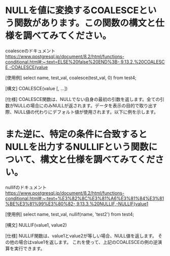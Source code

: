 # NULLを値に変換するCOALESCEという関数があります。この関数の構文と仕様を調べてみてください。
coalesceのドキュメント
https://www.postgresql.jp/document/8.2/html/functions-conditional.html#:~:text=ELSE%20false%20END%3B-,9.13.2.%20COALESCE,-COALESCE(value

[使用例]
select name, test_val, coalesce(test_val, 0) from test4;

[構文]
COALESCE(value [, ...])

[仕様]
COALESCE関数は、NULLでない自身の最初の引数を返します。全ての引数がNULLの場合にのみNULLが返されます。データを表示の目的で取り出す際、NULL値の代わりにデフォルト値が使用されます。以下に例を示します。

# また逆に、特定の条件に合致するとNULLを出力するNULLIFという関数について、構文と仕様を調べてみてください。
nullifのドキュメント
https://www.postgresql.jp/document/8.2/html/functions-conditional.html#:~:text=%E3%82%8C%E3%81%A6%E3%81%84%E3%81%BE%E3%81%99%E3%80%82-,9.13.3.%20NULLIF,-NULLIF(value1

[使用例]
select name, test_val, nullif(name, 'test2') from test4;

[構文]
NULLIF(value1, value2)

[仕様]
NULLIF関数は、value1とvalue2が等しい場合、NULL値を返します。 その他の場合はvalue1を返します。 これを使って、上記のCOALESCEの例の逆演算を実行できます。
